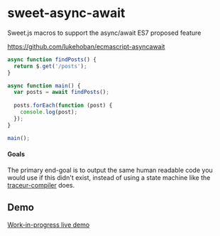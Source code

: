 sweet-async-await
=================

Sweet.js macros to support the async/await ES7 proposed feature

https://github.com/lukehoban/ecmascript-asyncawait

```javascript
async function findPosts() {
  return $.get('/posts');
}

async function main() {
  var posts = await findPosts();
  
  posts.forEach(function (post) {
    console.log(post);
  });
}

main();

```

#### Goals
The primary end-goal is to output the same human readable code you would use if this didn't exist, instead of using a state machine like the [traceur-compiler](https://github.com/google/traceur-compiler) does.

## Demo
[Work-in-progress live demo](http://sweetjs.org/browser/editor.html#/**%0A%20*%20async%20macro%20setup%0A%20*%20SCROLL%20TO%20THE%20BOTTOM%20FOR%20THE%20EXAMPLE!%0A%20*******************************************************************************%0A%20*/%0A%20%0Amacro%20async%20%7B%0A%20%20case%20%7B%0A%20%20%20%20$_%20function%20$name:ident%20$params%20%7B%20$body%20...%20%7D%0A%20%20%7D%20=%3E%20%7B%0A%20%20%20%20letstx%20$ctx%20=%20%5BmakeIdent('ctx',%20#%7B$_%7D)%5D;%0A%0A%20%20%20%20return%20#%7B%0A%20%20%20%20%20%20function%20$name%20$params%20%7B%0A%20%20%20%20%20%20%20%20macro%20try%20%7B%20%20%20%20%20%20%20%20%0A%20%20%20%20%20%20%20%20%20%20rule%20%7B%20$tryBody%20catch%20$catchParams%20$catchBody%20finally%20$finallyBody%20%7D%20=%3E%20%7B%0A%20%20%20%20%20%20%20%20%20%20%20%20return%20Promise.cast()%0A%20%20%20%20%20%20%20%20%20%20%20%20.then(function%20()%20$tryBody)%0A%20%20%20%20%20%20%20%20%20%20%20%20.catch(function%20$catchParams%20$catchBody)%0A%20%20%20%20%20%20%20%20%20%20%20%20.finally(function%20()%20$finallyBody);%0A%20%20%20%20%20%20%20%20%20%20%7D%0A%20%20%20%20%20%20%20%20%0A%20%20%20%20%20%20%20%20%20%20rule%20%7B%20$tryBody%20catch%20$catchParams%20$catchBody%20%7D%20=%3E%20%7B%0A%20%20%20%20%20%20%20%20%20%20%20%20return%20Promise.cast()%0A%20%20%20%20%20%20%20%20%20%20%20%20%20%20.then(function%20()%20$tryBody).catch(function%20$catchParams%20$catchBody);%0A%20%20%20%20%20%20%20%20%20%20%7D%0A%20%20%20%20%20%20%20%20%7D%0A%0A%20%20%20%20%20%20%20%20let%20(await)%20=%20macro%20%7B%0A%20%20%20%20%20%20%20%20%20%20rule%20%7B%20$expression:expr%20;%20$after%20$%5B...%5D%20%7D%20=%3E%20%7B%0A%20%20%20%20%20%20%20%20%20%20%20%20%20%20return%20$expression.then(function%20()%20%7B%0A%20%20%20%20%20%20%20%20%20%20%20%20%20%20%20%20$after%20$%5B...%5D%0A%20%20%20%20%20%20%20%20%20%20%20%20%20%20%7D);%0A%20%20%20%20%20%20%20%20%20%20%7D%0A%20%20%20%20%20%20%20%20%7D%0A%20%20%20%20%20%20%20%20%0A%20%20%20%20%20%20%20%20let%20(var)%20=%20macro%20%7B%0A%20%20%20%20%20%20%20%20%20%20rule%20%7B%20$identifier:ident%20=%20await%20$expression:expr%20$after%20$%5B...%5D%20%7D%20=%3E%20%7B%0A%20%20%20%20%20%20%20%20%20%20%20%20var%20$identifier;%0A%20%20%20%20%20%20%20%20%20%20%20%20return%20$expression.then(function%20(value)%20%7B%0A%20%20%20%20%20%20%20%20%20%20%20%20%20%20$identifier%20=%20value%0A%20%20%20%20%20%20%20%20%20%20%20%20%20%20$after%20$%5B...%5D%0A%20%20%20%20%20%20%20%20%20%20%20%20%7D)%0A%20%20%20%20%20%20%20%20%20%20%7D%0A%0A%20%20%20%20%20%20%20%20%20%20rule%20%7B%20$id%20%7D%20=%3E%20%7B%20var%20$id%20%7D%0A%20%20%20%20%20%20%20%20%7D%0A%20%20%20%20%20%20%20%20%0A%20%20%20%20%20%20%20%20let%20(=)%20=%20macro%20%7B%0A%20%20%20%20%20%20%20%20%20%20rule%20infix%20%7B%20$identifier%20%7C%20await%20$expression:expr%20$after%20$%5B...%5D%20%7D%20=%3E%20%7B%0A%20%20%20%20%20%20%20%20%20%20%20%20return%20$expression.then(function%20(value)%20%7B%0A%20%20%20%20%20%20%20%20%20%20%20%20%20%20$identifier%20=%20value%0A%20%20%20%20%20%20%20%20%20%20%20%20%20%20$after%20$%5B...%5D%0A%20%20%20%20%20%20%20%20%20%20%20%20%7D)%0A%20%20%20%20%20%20%20%20%20%20%7D%0A%20%20%20%20%20%20%20%20%20%20%0A%20%20%20%20%20%20%20%20%20%20rule%20infix%20%7B%20$left:expr%20%7C%20$right:expr%20%7D%20=%3E%20%7B%20$left%20=%20$right%20%7D%0A%20%20%20%20%20%20%20%20%7D%0A%20%20%20%20%20%20%20%20%0A%20%20%20%20%20%20%20%20var%20$ctx%20=%20this;%0A%20%20%20%20%20%20%20%20let%20(this)%20=%20macro%20%7B%0A%20%20%20%20%20%20%20%20%20%20rule%20%7B%7D%20=%3E%20%7B%20$ctx%20%7D%0A%20%20%20%20%20%20%20%20%7D%0A%20%20%20%20%20%20%20%20%0A%20%20%20%20%20%20%20%20return%20Promise.cast()%0A%20%20%20%20%20%20%20%20%20%20.then(function%20()%20%7B%20%20%20%20%20%20%20%20%20%20%20%20%0A%20%20%20%20%20%20%20%20%20%20%20%20$body%20...%0A%20%20%20%20%20%20%20%20%20%20%7D);%0A%20%20%20%20%20%20%7D%0A%20%20%20%20%7D;%0A%20%20%7D%0A%7D%0A%0A/**%0A%20*%20Example%0A%20*******************************************************************************%0A%20*/%0A%20%0Afunction%20fakeAjax()%20%7B%0A%20%20return%20new%20Promise(function%20(resolve)%20%7B%0A%20%20%20%20setTimeout(function%20()%20%7B%0A%20%20%20%20%20%20resolve(%5B%7B%20id:%201,%20body:%20'First%20comment'%20%7D%5D);%0A%20%20%20%20%7D,%202000);%0A%20%20%7D);%20%0A%7D%0A%0Afunction%20Post(id)%20%7B%0A%20%20this.id%20=%20id;%0A%20%20this.comments%20=%20null;%0A%20%20this._commentsP%20=%20null;%0A%7D%0A%0APost.prototype._fetchComments%20=%20async%20function%20_fetchComments()%20%7B%0A%20%20var%20comments%20=%20await%20fakeAjax(this.id);%0A%20%20%20%20comments%5B0%5D.body%20+=%20'%20of%20the%20day';%0A%20%20%20%20return%20comments;%0A%7D;%0A%0APost.prototype.getComments%20=%20async%20function%20getComments()%20%7B%0A%20%20if%20(this._commentsP%20===%20null)%20%7B%0A%20%20%20%20this._commentsP%20=%20this._fetchComments();%20%20%0A%20%20%7D%0A%20%20%20%20%0A%20%20return%20this._commentsP;%0A%7D;%0A%0Aasync%20function%20main()%20%7B%0A%20%20var%20post%20=%20new%20Post(123);%0A%0A%20%20//%20Comments%20may%20or%20may%20not%20be%20loaded%20yet%0A%20%20var%20comments%20=%20await%20post.getComments();%0A%0A%20%20console.log('comment:%20',%20comments%5B0%5D.body);%0A%7D)
